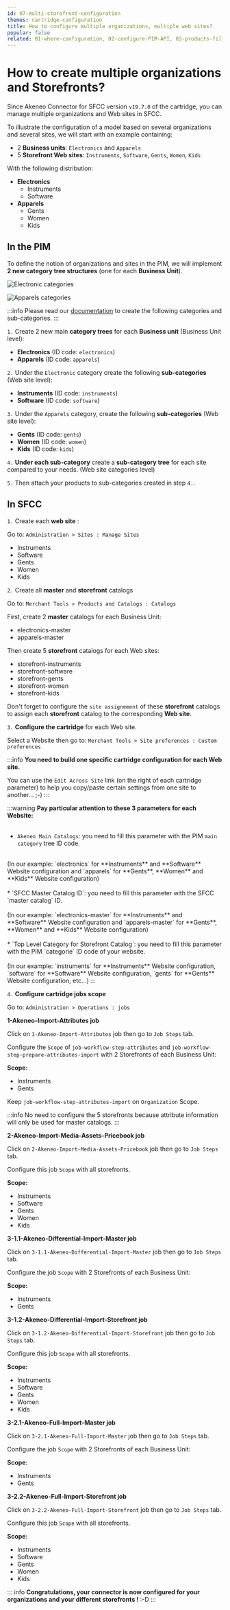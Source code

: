 ```yaml
---
id: 07-multi-storefront-configuration
themes: cartridge-configuration
title: How to configure multiple organizations, multiple web sites?
popular: false
related: 01-where-configuration, 02-configure-PIM-API, 03-products-filter-configuration, 04-import-images-configuration, 05-mapping-configuration, 06-categories-configuration
---
```


# How to create multiple organizations and Storefronts?

Since Akeneo Connector for SFCC version `v19.7.0` of the cartridge, you can manage multiple organizations and Web sites in SFCC.

To illustrate the configuration of a model based on several organizations and several sites, we will start with an example containing:

- 2 **Business units**: `Electronics` and `Apparels`
- 5 **Storefront Web sites**: `Instruments`, `Software`, `Gents`, `Women`, `Kids`

With the following distribution:

* **Electronics**
  * Instruments
  * Software
* **Apparels**
  * Gents
  * Women
  * Kids

## In the PIM

To define the notion of organizations and sites in the PIM, we will implement **2 new category tree structures** (one for each **Business Unit**).

![Electronic categories](../img/sfcc-cartridge-cat2.png)

![Apparels categories](../img/sfcc-cartridge-cat1.png)

:::info
Please read our [documentation](/pim/v3/articles/what-is-a-category.html#how-to-create-a-new-category) to create the following categories and sub-categories.
:::

`1.` Create 2 new main **category trees** for each **Business unit** (Business Unit level):

* **Electronics** (ID code: `electronics`)
* **Apparels** (ID code: `apparels`)

`2.` Under the `Electronic` category create the following **sub-categories** (Web site level):

* **Instruments** (ID code: `instruments`)
* **Software** (ID code: `software`)

`3.` Under the `Apparels` category, create the following **sub-categories** (Web site level):

* **Gents** (ID code: `gents`)
* **Women** (ID code: `women`)
* **Kids** (ID code: `kids`)

`4.` **Under each sub-category** create a **sub-category tree** for each site compared to your needs. (Web site categories level)

`5.` Then attach your products to sub-categories created in step `4.`.

## In SFCC

`1.` Create each **web site** :

Go to: `Administration > Sites : Manage Sites`

* Instruments
* Software
* Gents
* Women
* Kids

`2.` Create all **master** and **storefront** catalogs

Go to: `Merchant Tools > Products and Catalogs : Catalogs`

First, create 2 **master** catalogs for each Business Unit:
* electronics-master
* apparels-master

Then create 5 **storefront** catalogs for each Web sites:

* storefront-instruments
* storefront-software
* storefront-gents
* storefront-women
* storefront-kids

Don't forget to configure the `site assignement` of these **storefront** catalogs to assign each **storefront** catalog to the corresponding **Web site**.

`3.` **Configure the cartridge** for each Web site.

Select a Website then go to: `Merchant Tools > Site preferences : Custom preferences`

:::info
**You need to build one specific cartridge configuration for each Web site.**

You can use the `Edit Across Site` link (on the right of each cartridge parameter) to help you copy/paste certain settings from one site to another... ;-)
:::

:::warning
**Pay particular attention to these 3 parameters for each Website:**<br>
<br>
* `Akeneo Main Catalogs`: you need to fill this parameter with the PIM `main category` tree ID code.<br>
<br>
(In our example: `electronics` for **Instruments** and **Software** Website configuration and `apparels` for **Gents**, **Women** and **Kids** Website configuration)<br>
<br>
* `SFCC Master Catalog ID`: you need to fill this parameter with the SFCC `master catalog` ID.<br>
<br>
(In our example: `electronics-master` for **Instruments** and **Software** Website configuration and `apparels-master` for **Gents**, **Women** and **Kids** Website configuration)<br>
<br>
* `Top Level Category for Storefront Catalog`: you need to fill this parameter with the PIM `categorie` ID code of your website.<br>
<br>
(In our example: `instruments` for **Instruments** Website configuration, `software` for **Software** Website configuration, `gents` for **Gents** Website configuration, etc...)
:::

`4.` **Configure cartridge jobs scope**

Go to: `Administration > Operations : jobs`

**1-Akeneo-Import-Attributes job**

Click on `1-Akeneo-Import-Attributes` job then go to `Job Steps` tab.

Configure the `Scope` of `job-workflow-step-attributes` and `job-workflow-step-prepare-attributes-import` with 2 Storefronts of each Business Unit:

**Scope:**
* Instruments
* Gents

Keep `job-workflow-step-attributes-import` on `Organization` Scope.

:::info
No need to configure the 5 storefronts because attribute information will only be used for master catalogs.
:::

**2-Akeneo-Import-Media-Assets-Pricebook job**

Click on `2-Akeneo-Import-Media-Assets-Pricebook` job then go to `Job Steps` tab.

Configure this job `Scope` with all storefronts.

**Scope:**
* Instruments
* Software
* Gents
* Women
* Kids

**3-1.1-Akeneo-Differential-Import-Master job**

Click on `3-1.1-Akeneo-Differential-Import-Master` job then go to `Job Steps` tab.

Configure the job `Scope` with 2 Storefronts of each Business Unit:

**Scope:**
* Instruments
* Gents

**3-1.2-Akeneo-Differential-Import-Storefront job**

Click on `3-1.2-Akeneo-Differential-Import-Storefront` job then go to `Job Steps` tab.

Configure this job `Scope` with all storefronts.

**Scope:**
* Instruments
* Software
* Gents
* Women
* Kids

**3-2.1-Akeneo-Full-Import-Master job**

Click on `3-2.1-Akeneo-Full-Import-Master` job then go to `Job Steps` tab.

Configure the job `Scope` with 2 Storefronts of each Business Unit:

**Scope:**
* Instruments
* Gents

**3-2.2-Akeneo-Full-Import-Storefront job**

Click on `3-2.2-Akeneo-Full-Import-Storefront` job then go to `Job Steps` tab.

Configure this job `Scope` with all storefronts.

**Scope:**
* Instruments
* Software
* Gents
* Women
* Kids

::: info
**Congratulations, your connector is now configured for your organizations and your different storefronts !** :-D
:::
